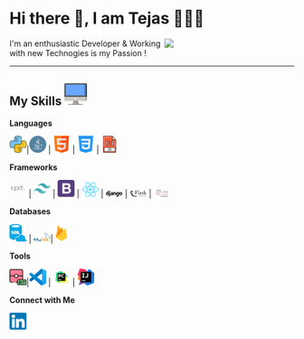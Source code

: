 
<h1>Hi there 👋, I am Tejas 🙋🏽‍♂️</h1> 

<img align='right' src="https://media.giphy.com/media/M9gbBd9nbDrOTu1Mqx/giphy.gif" width="230">


I'm an enthusiastic Developer & Working with new Technogies is my Passion !

---

 ## My Skills <img alt="Computer" width="40px" src="/Assets/desktop.png"/>

 **Languages**
 
 <img alt="Python" width="30px" src="/Assets/python.png"/>|<img alt="Java" width="30px" src="/Assets/java.png"/>    |    <img alt="HTML" width="30px" src="/Assets/html.png"/>    |    <img alt="CSS" width="30px" src="/Assets/css-3.png"/>    |    <img alt="JavaScript" width="30px" src="/Assets/javascript.png"/>
 
 **Frameworks**
 
 <img alt="nextjs" width="30px" src="/Assets/next.png"/>    |    <img alt="tailwindcss" width="30px" src="/Assets/tailwindcss-icon.svg"/>    |    <img alt="Bootstrap" width="30px" src="/Assets/bootstrap-logo.png"/>    |    <img alt="reactjs" width="30px" src="/Assets/react.png"/>    |    <img alt="django" width="30px" src="/Assets/django.png"/>    |    <img alt="flask" width="30px" src="/Assets/flask.png"/>    |    <img alt="django rest framework" width="30px" src="/Assets/django_rest_framework.png"/>
 
 **Databases**
 
 <img alt="sql" width="30px" src="/Assets/sql.png"/>    |    <img alt="mysql" width="30px" src="/Assets/mysql.png"/>|<img alt="firebase" width="30px" src="/Assets/firebase.png"/>
 
 **Tools**
 
 <img alt="Git" width="30px" src="/Assets/git.png"/>|<img alt="VSCode" width="30px" src="/Assets/vscode.png"/>    |    <img alt="PyCharm" width="30px" src="/Assets/pycharm.png"/>    |    <img alt="intellij idea" width="30px" src="/Assets/IntelliJ_idea.png"/>

 **Connect with Me**

[<img align="left" alt="LinkedIn - Tejas Kumar" width="30px" src="/Assets/linkedin.png" />](https://www.linkedin.com/in/TejasKumar2009)

